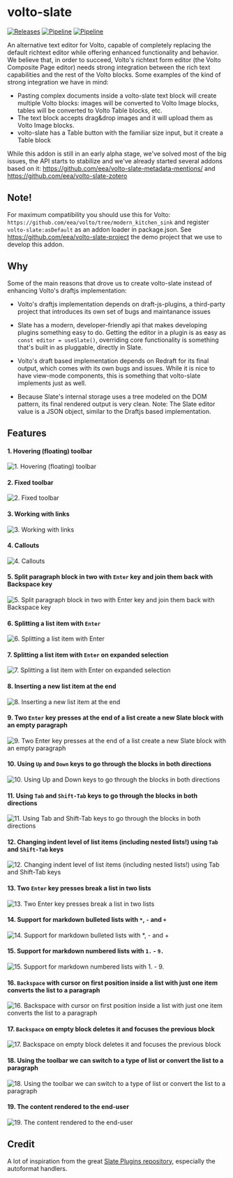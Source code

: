 # volto-slate
[![Releases](https://img.shields.io/github/v/release/eea/volto-slate)](https://github.com/eea/volto-slate/releases)
[![Pipeline](https://ci.eionet.europa.eu/buildStatus/icon?job=volto-addons%2Fvolto-slate%2Fmaster&subject=master)](https://ci.eionet.europa.eu/view/Github/job/volto-addons/job/volto-slate/job/master/display/redirect)
[![Pipeline](https://ci.eionet.europa.eu/buildStatus/icon?job=volto-addons%2Fvolto-slate%2Fdevelop&subject=develop)](https://ci.eionet.europa.eu/view/Github/job/volto-addons/job/volto-slate/job/develop/display/redirect)

An alternative text editor for Volto, capable of completely replacing the default richtext editor while offering enhanced functionality and behavior. We believe that, in order to succeed, Volto's richtext form editor (the Volto Composite Page editor) needs strong integration between the rich text capabilities and the rest of the Volto blocks. Some examples of the kind of strong integration we have in mind:

- Pasting complex documents inside a volto-slate text block will create multiple Volto blocks: images will be converted to Volto Image blocks, tables will be converted to Volto Table blocks, etc.
- The text block accepts drag&drop images and it will upload them as Volto Image blocks.
- volto-slate has a Table button with the familiar size input, but it create a Table block

While this addon is still in an early alpha stage, we've solved most of the big issues, the API starts to stabilize and we've already started several addons based on it: https://github.com/eea/volto-slate-metadata-mentions/ and https://github.com/eea/volto-slate-zotero

## Note!

For maximum compatibility you should use this for Volto: `https://github.com/eea/volto/tree/modern_kitchen_sink` and register `volto-slate:asDefault` as an addon loader in package.json. See https://github.com/eea/volto-slate-project the demo project that we use to develop this addon.

## Why

Some of the main reasons that drove us to create volto-slate instead of enhancing Volto's draftjs implementation:

- Volto's draftjs implementation depends on draft-js-plugins, a third-party project that introduces its own set of bugs and maintanance issues
- Slate has a modern, developer-friendly api that makes developing plugins something easy to do. Getting the editor in a plugin is as easy as `const editor = useSlate()`, overriding core functionality is something that's built in as pluggable, directly in Slate.

- Volto's draft based implementation depends on Redraft for its final output, which comes with its own bugs and issues. While it is nice to have view-mode components, this is something that volto-slate implements just as well.
- Because Slate's internal storage uses a tree modeled on the DOM pattern, its final rendered output is very clean. Note: The Slate editor value is a JSON object, similar to the Draftjs based implementation.

## Features

#### 1. Hovering (floating) toolbar
![1. Hovering (floating) toolbar](/docs/source/images/1.gif)

#### 2. Fixed toolbar
![2. Fixed toolbar](/docs/source/images/2.gif)

#### 3. Working with links
![3. Working with links](/docs/source/images/3.gif)

#### 4. Callouts
![4. Callouts](/docs/source/images/4.gif)

#### 5. Split paragraph block in two with `Enter` key and join them back with Backspace key
![5. Split paragraph block in two with `Enter` key and join them back with Backspace key](/docs/source/images/5.gif)

#### 6. Splitting a list item with `Enter`
![6. Splitting a list item with `Enter`](/docs/source/images/6.gif)

#### 7. Splitting a list item with `Enter` on expanded selection
![7. Splitting a list item with `Enter` on expanded selection](/docs/source/images/7.gif)

#### 8. Inserting a new list item at the end
![8. Inserting a new list item at the end](/docs/source/images/8.gif)

#### 9. Two `Enter` key presses at the end of a list create a new Slate block with an empty paragraph
![9. Two `Enter` key presses at the end of a list create a new Slate block with an empty paragraph](/docs/source/images/9.gif)

#### 10. Using `Up` and `Down` keys to go through the blocks in both directions
![10. Using `Up` and `Down` keys to go through the blocks in both directions](/docs/source/images/10.gif)

#### 11. Using `Tab` and `Shift-Tab` keys to go through the blocks in both directions
![11. Using `Tab` and `Shift-Tab` keys to go through the blocks in both directions](/docs/source/images/11.gif)

#### 12. Changing indent level of list items (including nested lists!) using `Tab` and `Shift-Tab` keys
![12. Changing indent level of list items (including nested lists!) using `Tab` and `Shift-Tab` keys](/docs/source/images/12.gif)

#### 13. Two `Enter` key presses break a list in two lists
![13. Two `Enter` key presses break a list in two lists](/docs/source/images/13.gif)

#### 14. Support for markdown bulleted lists with `*`, `-` and `+`
![14. Support for markdown bulleted lists with `*`, `-` and `+`](/docs/source/images/14.gif)

#### 15. Support for markdown numbered lists with `1.` - `9.`
![15. Support for markdown numbered lists with `1.` - `9.`](/docs/source/images/15.gif)

#### 16. `Backspace` with cursor on first position inside a list with just one item converts the list to a paragraph
![16. `Backspace` with cursor on first position inside a list with just one item converts the list to a paragraph](/docs/source/images/16.gif)

#### 17. `Backspace` on empty block deletes it and focuses the previous block
![17. `Backspace` on empty block deletes it and focuses the previous block](/docs/source/images/17.gif)

#### 18. Using the toolbar we can switch to a type of list or convert the list to a paragraph
![18. Using the toolbar we can switch to a type of list or convert the list to a paragraph](/docs/source/images/18.gif)

#### 19. The content rendered to the end-user
![19. The content rendered to the end-user](/docs/source/images/19.gif)

## Credit
A lot of inspiration from the great [Slate Plugins repository](https://github.com/udecode/slate-plugins/), especially the autoformat handlers.
